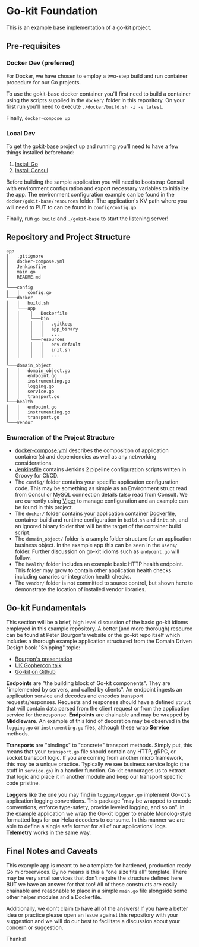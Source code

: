 # Go-kit Foundation

This is an example base implementation of a go-kit project.

## Pre-requisites

### Docker Dev (preferred)
For Docker, we have chosen to employ a two-step build and run container procedure
for our Go projects.

To use the gokit-base docker container you'll first need to build a container
using the scripts supplied in the `docker/` folder in this repository. On your first
run you'll need to execute `./docker/build.sh -i -v latest`.

Finally, `docker-compose up`

### Local Dev
To get the gokit-base project up and running you'll need to have a few things installed beforehand:
1. [Install Go](https://golang.org/doc/install)
2. [Install Consul](https://www.consul.io/intro/getting-started/install.html)

Before building the sample application you will need to bootstrap Consul with
environment configuration and export necessary variables to initialize the app.
The environment configuration example can be found in the `docker/gokit-base/resources`
folder. The application's KV path where you will need to PUT to can be found in
`config/config.go`.

Finally, run `go build` and `./gokit-base` to start the listening server!

## Repository and Project Structure


```
app
│   .gitignore
│   docker-compose.yml
│   Jenkinsfile
│   main.go
│   README.md
│
└───config
│   │   config.go
└───docker
│   │   build.sh
│   └───app
│   │    │   Dockerfile
│   │    └───bin
│   │    │   │   .gitkeep
│   │    │   │   app_binary
│   │    │   │   ...
│   │    └───resources
│   │    │   │   env.default
│   │    │   │   init.sh
│   │    │   │   ...
│
└───domain_object
│   │   domain_object.go
│   │   endpoint.go
│   │   instrumenting.go
│   │   logging.go
│   │   service.go
│   │   transport.go
└───health
│   │   endpoint.go
│   │   instrumenting.go
│   │   transport.go
└───vendor
```

### Enumeration of the Project Structure

- [docker-compose.yml](https://docs.docker.com/compose) describes the composition of application container(s) and
dependencies as well as any networking considerations.
- [Jenkinsfile](https://jenkins.io/doc/book/pipeline/jenkinsfile) contains Jenkins 2 pipeline configuration scripts written in Groovy for CI/CD.
- The `config/` folder contains your specific application configuration code. This may be something as simple
as an Environment struct read from Consul or MySQL connection details (also read from Consul). We are currently
using [Viper]() to manage configuration and an example can be found in this project.
- The `docker/` folder contains your application container [Dockerfile](), container build and runtime configuration in `build.sh` and
`init.sh`, and an ignored binary folder that will be the target of the container build script.
- The `domain_object/` folder is a sample folder structure for an application business object. In the example app
this can be seen in the `users/` folder. Further discussion on go-kit idioms such as `endpoint.go` will follow.
- The `health/` folder includes an example basic HTTP health endpoint. This folder may grow to contain other application
health checks including canaries or integration health checks.
- The `vendor/` folder is not committed to source control, but shown here to demonstrate the location of installed
vendor libraries.

## Go-kit Fundamentals

This section will be a brief, high level discussion of the basic go-kit idioms employed in this example repository.
A better (and more thorough) resource can be found at Peter Bourgon's website or the go-kit repo itself which includes
a thorough example application structured from the Domain Driven Design book "Shipping" topic:

- [Bourgon's presentation](https://peter.bourgon.org/applied-go-kit/#1)
- [UK Gophercon talk](https://www.youtube.com/watch?v=JXEjAwNWays)
- [Go-kit on Github](https://github.com/go-kit/kit)

**Endpoints** are "the building block of Go-kit components". They are "implemented by servers, and called by
clients". An endpoint ingests an application service and decodes and encodes transport requests/responses. Requests
and responses should have a defined `struct` that will contain data parsed from the client request or from the application
service for the response. **Endpoints** are chainable and may be wrapped by **Middleware**. An example of this kind of
decoration may be observed in the `logging.go` or `instrumenting.go` files, although these wrap **Service** methods.

**Transports** are "bindings" to "concrete" transport methods. Simply put, this means that your `transport.go` file should
contain any HTTP, gRPC, or socket transport logic. If you are coming from another micro framework, this may be a
unique practice. Typically we see business service logic (the stuff in `service.go`) in a handler function. Go-kit
encourages us to extract that logic and place it in another module and keep our transport specific code pristine.

**Loggers** like the one you may find in `logging/logger.go` implement Go-kit's application logging conventions. This package
"may be wrapped to encode conventions, enforce type-safety, provide leveled logging, and so on". In the example application
we wrap the Go-kit logger to enable Monolog-style formatted logs for our Heka decoders to consume. In this manner we are able
to define a single safe format for all of our applications' logs. **Telemetry** works in the same way.

## Final Notes and Caveats

This example app is meant to be a template for hardened, production ready Go microservices. By no means
is this a "one size fits all" template. There may be very small services that don't require the structure defined
here BUT we have an answer for that too! All of these constructs are easily chainable and reasonable to place
in a simple `main.go` file alongside some other helper modules and a Dockerfile.

Additionally, we don't claim to have all of the answers! If you have a better idea or practice please open an Issue
against this repository with your suggestion and we will do our best to facilitate a discussion about your concern or suggestion.

Thanks!
